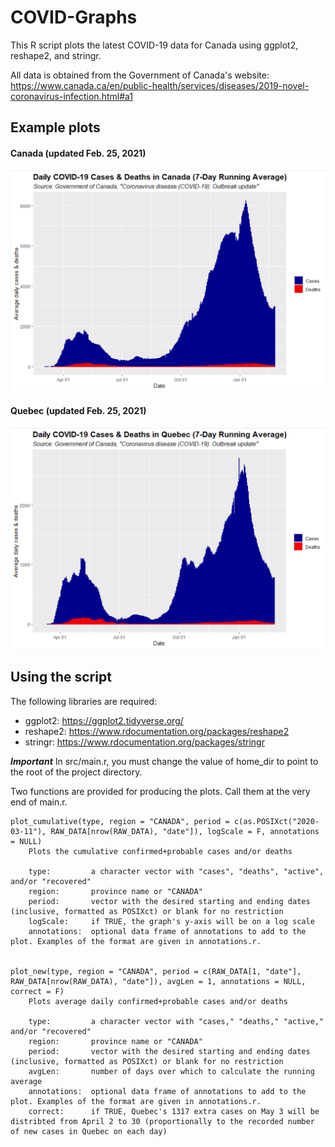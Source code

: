# COVID-Graphs

This R script plots the latest COVID-19 data for Canada using ggplot2, reshape2, and stringr.

All data is obtained from the Government of Canada's website: https://www.canada.ca/en/public-health/services/diseases/2019-novel-coronavirus-infection.html#a1

## Example plots
#### Canada (updated Feb. 25, 2021)
![](https://github.com/louis-hildebrand/COVID-Graphs/blob/master/Example%20graphs/Canada%207-day%20daily%20cases%20(2021-02-25).png)

#### Quebec (updated Feb. 25, 2021)
![](https://github.com/louis-hildebrand/COVID-Graphs/blob/master/Example%20graphs/Quebec%207-day%20daily%20cases%20(2021-02-25).png)

## Using the script
The following libraries are required:
* ggplot2:    https://ggplot2.tidyverse.org/
* reshape2:   https://www.rdocumentation.org/packages/reshape2
* stringr:    https://www.rdocumentation.org/packages/stringr

***___Important___***
In src/main.r, you must change the value of home_dir to point to the root of the project directory.

Two functions are provided for producing the plots. Call them at the very end of main.r.
```
plot_cumulative(type, region = "CANADA", period = c(as.POSIXct("2020-03-11"), RAW_DATA[nrow(RAW_DATA), "date"]), logScale = F, annotations = NULL)
    Plots the cumulative confirmed+probable cases and/or deaths

    type:         a character vector with "cases", "deaths", "active", and/or "recovered"
    region:       province name or "CANADA"
    period:       vector with the desired starting and ending dates (inclusive, formatted as POSIXct) or blank for no restriction
    logScale:     if TRUE, the graph's y-axis will be on a log scale
    annotations:  optional data frame of annotations to add to the plot. Examples of the format are given in annotations.r.


plot_new(type, region = "CANADA", period = c(RAW_DATA[1, "date"], RAW_DATA[nrow(RAW_DATA), "date"]), avgLen = 1, annotations = NULL, correct = F)
    Plots average daily confirmed+probable cases and/or deaths

    type:         a character vector with "cases," "deaths," "active," and/or "recovered"
    region:       province name or "CANADA"
    period:       vector with the desired starting and ending dates (inclusive, formatted as POSIXct) or blank for no restriction
    avgLen:       number of days over which to calculate the running average
    annotations:  optional data frame of annotations to add to the plot. Examples of the format are given in annotations.r.
    correct:      if TRUE, Quebec's 1317 extra cases on May 3 will be distribted from April 2 to 30 (proportionally to the recorded number of new cases in Quebec on each day)
```
